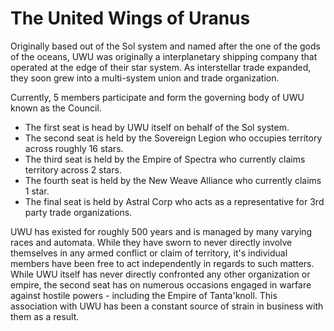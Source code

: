 # The United Wings of Uranus

Originally based out of the Sol system and named after the one of the gods of the oceans, UWU was originally a interplanetary shipping company that operated at the edge of their star system. As interstellar trade expanded, they soon grew into a multi-system union and trade organization.

Currently, 5 members participate and form the governing body of UWU known as the Council.
- The first seat is head by UWU itself on behalf of the Sol system.
- The second seat is held by the Sovereign Legion who occupies territory across roughly 16 stars.
- The third seat is held by the Empire of Spectra who currently claims territory across 2 stars.
- The fourth seat is held by the New Weave Alliance who currently claims 1 star.
- The final seat is held by Astral Corp who acts as a representative for 3rd party trade organizations.

UWU has existed for roughly 500 years and is managed by many varying races and automata. While they have sworn to never directly involve themselves in any armed conflict or claim of territory, it's individual members have been free to act independently in regards to such matters. While UWU itself has never directly confronted any other organization or empire, the second seat has on numerous occasions engaged in warfare against hostile powers - including the Empire of Tanta'knoll. This association with UWU has been a constant source of strain in business with them as a result.
